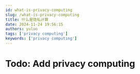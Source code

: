 ```yaml
---
id: what-is-privacy-computing
slug: /what-is-privacy-computing
title: 什么是隐私计算
date: 2024-11-24 19:56:15
authors: yuluo
tags: ['privacy computing']
keywords: ['privacy computing']
---
```


<!-- truncate -->

# Todo: Add privacy computing
